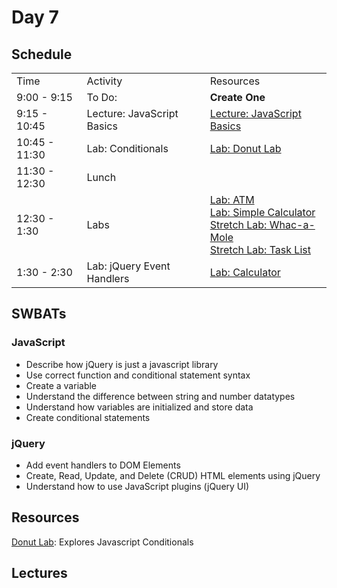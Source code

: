 # Day 7

## Schedule

<table>
    <tr>
        <td>Time</td>
        <td>Activity</td>
        <td>Resources</td>
    </tr>
    <tr>
        <td>9:00 - 9:15</td>
        <td>To Do: </td>
        <td>
            <b>Create One</b>
        </td>
    </tr>
    <tr>
        <td>9:15 - 10:45</td>
        <td>Lecture: JavaScript Basics</td>
        <td>
            <a href="lectures/js-basics">Lecture: JavaScript Basics</a>
        </td>
    </tr>
    <tr>
        <td>10:45 - 11:30</td>
        <td>Lab: Conditionals</td>
        <td>
            <a href="https://github.com/learn-co-curriculum/Js-Donut-Lab">Lab: Donut Lab</a>
        </td>
    </tr>
    <tr>
        <td>11:30 - 12:30</td>
        <td>Lunch</td>
        <td>
        </td>
    </tr>
    <tr>
        <td>12:30 - 1:30</td>
        <td>Labs</td>
        <td>
            <a href="https://github.com/learn-co-curriculum/js-atm-function-based">Lab: ATM</a>
            <br>
            <a href="https://github.com/learn-co-curriculum/fe-jquery-simple-calc">Lab: Simple Calculator</a>
            <br>
            <a href="https://github.com/learn-co-curriculum/whac-a-mole.js">Stretch Lab: Whac-a-Mole</a>
            <br>
            <a href="https://github.com/learn-co-curriculum/task-list/blob/solution/js/tasklist.js">Stretch Lab: Task List</a>
        </td>
    </tr>
    <tr>
        <td>1:30 - 2:30</td>
        <td>Lab: jQuery Event Handlers</td>
        <td>
            <a href="https://github.com/learn-co-curriculum/jQuery-user-input-calculator">Lab: Calculator</a>
        </td>
    </tr>
    
</table>

## SWBATs

### JavaScript
+ Describe how jQuery is just a javascript library
+ Use correct function and conditional statement syntax
+ Create a variable
+ Understand the difference between string and number datatypes
+ Understand how variables are initialized and store data
+ Create conditional statements

### jQuery
+ Add event handlers to DOM Elements
+ Create, Read, Update, and Delete (CRUD) HTML elements using jQuery
+ Understand how to use JavaScript plugins (jQuery UI)

## Resources
[Donut Lab](https://github.com/learn-co-curriculum/js-donut-lab/tree/master): Explores Javascript Conditionals


## Lectures
